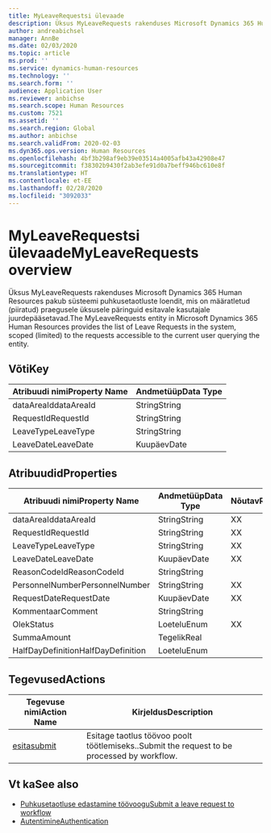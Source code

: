 ```yaml
---
title: MyLeaveRequestsi ülevaade
description: Üksus MyLeaveRequests rakenduses Microsoft Dynamics 365 Human Resources pakub süsteemi puhkusetaotluste loendit, mis on määratletud (piiratud) praegusele üksusele päringuid esitavale kasutajale juurdepääsetavad.
author: andreabichsel
manager: AnnBe
ms.date: 02/03/2020
ms.topic: article
ms.prod: ''
ms.service: dynamics-human-resources
ms.technology: ''
ms.search.form: ''
audience: Application User
ms.reviewer: anbichse
ms.search.scope: Human Resources
ms.custom: 7521
ms.assetid: ''
ms.search.region: Global
ms.author: anbichse
ms.search.validFrom: 2020-02-03
ms.dyn365.ops.version: Human Resources
ms.openlocfilehash: 4bf3b298af9eb39e03514a4005afb43a42908e47
ms.sourcegitcommit: f38302b9430f2ab3efe91d0a7beff946bc610e8f
ms.translationtype: HT
ms.contentlocale: et-EE
ms.lasthandoff: 02/28/2020
ms.locfileid: "3092033"
---
```

# <a name="myleaverequests-overview"></a><span data-ttu-id="bea21-103">MyLeaveRequestsi ülevaade</span><span class="sxs-lookup"><span data-stu-id="bea21-103">MyLeaveRequests overview</span></span>

<span data-ttu-id="bea21-104">Üksus MyLeaveRequests rakenduses Microsoft Dynamics 365 Human Resources pakub süsteemi puhkusetaotluste loendit, mis on määratletud (piiratud) praegusele üksusele päringuid esitavale kasutajale juurdepääsetavad.</span><span class="sxs-lookup"><span data-stu-id="bea21-104">The MyLeaveRequests entity in Microsoft Dynamics 365 Human Resources provides the list of Leave Requests in the system, scoped (limited) to the requests accessible to the current user querying the entity.</span></span>

## <a name="key"></a><span data-ttu-id="bea21-105">Võti</span><span class="sxs-lookup"><span data-stu-id="bea21-105">Key</span></span>

  | <span data-ttu-id="bea21-106">Atribuudi nimi</span><span class="sxs-lookup"><span data-stu-id="bea21-106">Property Name</span></span> | <span data-ttu-id="bea21-107">Andmetüüp</span><span class="sxs-lookup"><span data-stu-id="bea21-107">Data Type</span></span> |
  |---------------|-----------|
  | <span data-ttu-id="bea21-108">dataAreaId</span><span class="sxs-lookup"><span data-stu-id="bea21-108">dataAreaId</span></span>    | <span data-ttu-id="bea21-109">String</span><span class="sxs-lookup"><span data-stu-id="bea21-109">String</span></span>    |
  | <span data-ttu-id="bea21-110">RequestId</span><span class="sxs-lookup"><span data-stu-id="bea21-110">RequestId</span></span>     | <span data-ttu-id="bea21-111">String</span><span class="sxs-lookup"><span data-stu-id="bea21-111">String</span></span>    |
  | <span data-ttu-id="bea21-112">LeaveType</span><span class="sxs-lookup"><span data-stu-id="bea21-112">LeaveType</span></span>     | <span data-ttu-id="bea21-113">String</span><span class="sxs-lookup"><span data-stu-id="bea21-113">String</span></span>    |
  | <span data-ttu-id="bea21-114">LeaveDate</span><span class="sxs-lookup"><span data-stu-id="bea21-114">LeaveDate</span></span>     | <span data-ttu-id="bea21-115">Kuupäev</span><span class="sxs-lookup"><span data-stu-id="bea21-115">Date</span></span>      |
  
## <a name="properties"></a><span data-ttu-id="bea21-116">Atribuudid</span><span class="sxs-lookup"><span data-stu-id="bea21-116">Properties</span></span>

  | <span data-ttu-id="bea21-117">Atribuudi nimi</span><span class="sxs-lookup"><span data-stu-id="bea21-117">Property Name</span></span>     | <span data-ttu-id="bea21-118">Andmetüüp</span><span class="sxs-lookup"><span data-stu-id="bea21-118">Data Type</span></span> | <span data-ttu-id="bea21-119">Nõutav</span><span class="sxs-lookup"><span data-stu-id="bea21-119">Required</span></span> |
  |-------------------|-----------|----------|
  | <span data-ttu-id="bea21-120">dataAreaId</span><span class="sxs-lookup"><span data-stu-id="bea21-120">dataAreaId</span></span>        | <span data-ttu-id="bea21-121">String</span><span class="sxs-lookup"><span data-stu-id="bea21-121">String</span></span>    | <span data-ttu-id="bea21-122">X</span><span class="sxs-lookup"><span data-stu-id="bea21-122">X</span></span>        |
  | <span data-ttu-id="bea21-123">RequestId</span><span class="sxs-lookup"><span data-stu-id="bea21-123">RequestId</span></span>         | <span data-ttu-id="bea21-124">String</span><span class="sxs-lookup"><span data-stu-id="bea21-124">String</span></span>    | <span data-ttu-id="bea21-125">X</span><span class="sxs-lookup"><span data-stu-id="bea21-125">X</span></span>        |
  | <span data-ttu-id="bea21-126">LeaveType</span><span class="sxs-lookup"><span data-stu-id="bea21-126">LeaveType</span></span>         | <span data-ttu-id="bea21-127">String</span><span class="sxs-lookup"><span data-stu-id="bea21-127">String</span></span>    | <span data-ttu-id="bea21-128">X</span><span class="sxs-lookup"><span data-stu-id="bea21-128">X</span></span>        |
  | <span data-ttu-id="bea21-129">LeaveDate</span><span class="sxs-lookup"><span data-stu-id="bea21-129">LeaveDate</span></span>         | <span data-ttu-id="bea21-130">Kuupäev</span><span class="sxs-lookup"><span data-stu-id="bea21-130">Date</span></span>      | <span data-ttu-id="bea21-131">X</span><span class="sxs-lookup"><span data-stu-id="bea21-131">X</span></span>        |
  | <span data-ttu-id="bea21-132">ReasonCodeId</span><span class="sxs-lookup"><span data-stu-id="bea21-132">ReasonCodeId</span></span>      | <span data-ttu-id="bea21-133">String</span><span class="sxs-lookup"><span data-stu-id="bea21-133">String</span></span>    |          |
  | <span data-ttu-id="bea21-134">PersonnelNumber</span><span class="sxs-lookup"><span data-stu-id="bea21-134">PersonnelNumber</span></span>   | <span data-ttu-id="bea21-135">String</span><span class="sxs-lookup"><span data-stu-id="bea21-135">String</span></span>    | <span data-ttu-id="bea21-136">X</span><span class="sxs-lookup"><span data-stu-id="bea21-136">X</span></span>        |
  | <span data-ttu-id="bea21-137">RequestDate</span><span class="sxs-lookup"><span data-stu-id="bea21-137">RequestDate</span></span>       | <span data-ttu-id="bea21-138">Kuupäev</span><span class="sxs-lookup"><span data-stu-id="bea21-138">Date</span></span>      | <span data-ttu-id="bea21-139">X</span><span class="sxs-lookup"><span data-stu-id="bea21-139">X</span></span>        |
  | <span data-ttu-id="bea21-140">Kommentaar</span><span class="sxs-lookup"><span data-stu-id="bea21-140">Comment</span></span>           | <span data-ttu-id="bea21-141">String</span><span class="sxs-lookup"><span data-stu-id="bea21-141">String</span></span>    |          |
  | <span data-ttu-id="bea21-142">Olek</span><span class="sxs-lookup"><span data-stu-id="bea21-142">Status</span></span>            | <span data-ttu-id="bea21-143">Loetelu</span><span class="sxs-lookup"><span data-stu-id="bea21-143">Enum</span></span>      | <span data-ttu-id="bea21-144">X</span><span class="sxs-lookup"><span data-stu-id="bea21-144">X</span></span>        |
  | <span data-ttu-id="bea21-145">Summa</span><span class="sxs-lookup"><span data-stu-id="bea21-145">Amount</span></span>            | <span data-ttu-id="bea21-146">Tegelik</span><span class="sxs-lookup"><span data-stu-id="bea21-146">Real</span></span>      |          |
  | <span data-ttu-id="bea21-147">HalfDayDefinition</span><span class="sxs-lookup"><span data-stu-id="bea21-147">HalfDayDefinition</span></span> | <span data-ttu-id="bea21-148">Loetelu</span><span class="sxs-lookup"><span data-stu-id="bea21-148">Enum</span></span>      |          |

## <a name="actions"></a><span data-ttu-id="bea21-149">Tegevused</span><span class="sxs-lookup"><span data-stu-id="bea21-149">Actions</span></span>

 | <span data-ttu-id="bea21-150">Tegevuse nimi</span><span class="sxs-lookup"><span data-stu-id="bea21-150">Action Name</span></span>                               | <span data-ttu-id="bea21-151">Kirjeldus</span><span class="sxs-lookup"><span data-stu-id="bea21-151">Description</span></span>                                     |
 |-------------------------------------------|-------------------------------------------------|
 | [<span data-ttu-id="bea21-152">esita</span><span class="sxs-lookup"><span data-stu-id="bea21-152">submit</span></span>](hr-developer-api-myleaverequests-submit.md)   | <span data-ttu-id="bea21-153">Esitage taotlus töövoo poolt töötlemiseks..</span><span class="sxs-lookup"><span data-stu-id="bea21-153">Submit the request to be processed by workflow.</span></span> |

## <a name="see-also"></a><span data-ttu-id="bea21-154">Vt ka</span><span class="sxs-lookup"><span data-stu-id="bea21-154">See also</span></span>

- [<span data-ttu-id="bea21-155">Puhkusetaotluse edastamine töövoogu</span><span class="sxs-lookup"><span data-stu-id="bea21-155">Submit a leave request to workflow</span></span>](hr-developer-api-myleaverequests-submit.md)
- [<span data-ttu-id="bea21-156">Autentimine</span><span class="sxs-lookup"><span data-stu-id="bea21-156">Authentication</span></span>](hr-developer-api-authentication.md)